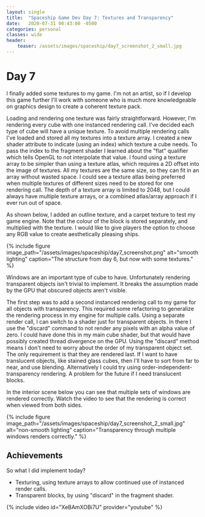```yaml
---
layout: single
title:  "Spaceship Game Dev Day 7: Textures and Transparency"
date:   2020-07-31 00:43:00 -0500
categories: personal
classes: wide
header:
    teaser: /assets/images/spaceship/day7_screenshot_2_small.jpg
---
```


# Day 7
I finally added some textures to my game. I'm not an artist, so if I develop this game further I'll work with someone who is much more knowledgeable on graphics design to create a coherent texture pack. 

Loading and rendering one texture was fairly straightforward. However, I'm rendering every cube with one instanced rendering call. I've decided each type of cube will have a unique texture. To avoid multiple rendering calls I've loaded and stored all my textures into a texture array. I created a new shader attribute to indicate (using an index) which texture a cube needs. To pass the index to the fragment shader I learned about the "flat" qualifier which tells OpenGL to not interpolate that value. I found using a texture array to be simpler than using a texture atlas, which requires a 2D offset into the image of textures. All my textures are the same size, so they can fit in an array without wasted space. I could see a texture atlas being preferred when multiple textures of different sizes need to be stored for one rendering call. The depth of a texture array is limited to 2048, but I could always have multiple texture arrays, or a combined atlas/array approach if I ever run out of space.

As shown below, I added an outline texture, and a carpet texture to test my game engine. Note that the colour of the block is stored separately, and multiplied with the texture. I would like to give players the option to choose any RGB value to create aesthetically pleasing ships.

{% include figure image_path="/assets/images/spaceship/day7_screenshot.png" alt="smooth lighting" caption="The structure from day 6, but now with some textures." %}

Windows are an important type of cube to have. Unfortunately rendering transparent objects isn't trivial to implement. It breaks the assumption made by the GPU that obscured objects aren't visible. 

The first step was to add a second instanced rendering call to my game for all objects with transparency. This required some refactoring to generalize the rendering process in my engine for multiple calls. Using a separate render call, I can switch to a shader just for transparent objects. In there I use the "discard" command to not render any pixels with an alpha value of zero. I could have done this in my main cube shader, but that would have possibly created thread divergence on the GPU. Using the "discard" method means I don't need to worry about the order of my transparent object set. The only requirement is that they are rendered last. If I want to have translucent objects, like stained glass cubes, then I'll have to sort from far to near, and use blending. Alternatively I could try using order-independent-transparency rendering. A problem for the future if I need translucent blocks.

In the interior scene below you can see that multiple sets of windows are rendered correctly. Watch the video to see that the rendering is correct when viewed from both sides.

{% include figure image_path="/assets/images/spaceship/day7_screenshot_2_small.jpg" alt="non-smooth lighting" caption="Transparency through multiple windows renders correctly." %}

## Achievements  
So what I did implement today?
* Texturing, using texture arrays to allow continued use of instanced render calls.
* Transparent blocks, by using "discard" in the fragment shader.

{% include video id="XeBAmXOBi7U" provider="youtube" %}
